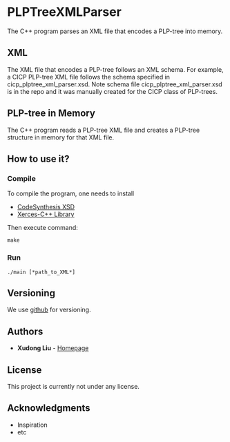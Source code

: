 # PLPTreeXMLParser

The C++ program parses an XML file that encodes a PLP-tree into memory.

## XML

The XML file that encodes a PLP-tree follows an XML schema.
For example, a CICP PLP-tree XML file follows the schema specified
in cicp_plptree_xml_parser.xsd.
Note schema file cicp_plptree_xml_parser.xsd is in the repo and it was
manually created for the CICP class of PLP-trees.

## PLP-tree in Memory

The C++ program reads a PLP-tree XML file and creates a PLP-tree structure
in memory for that XML file.

## How to use it?

### Compile
To compile the program, one needs to install 
* [CodeSynthesis XSD](http://www.codesynthesis.com/products/xsd/)
* [Xerces-C++ Library](https://xerces.apache.org/xerces-c/install-3.html)

Then execute command:
```
make
```


### Run

```
./main [*path_to_XML*]
```

## Versioning

We use [github](https://github.com/) for versioning.

## Authors

* **Xudong Liu** - [Homepage](https://www.unf.edu/~xudong.liu/)


## License

This project is currently not under any license.

## Acknowledgments

* Inspiration
* etc
